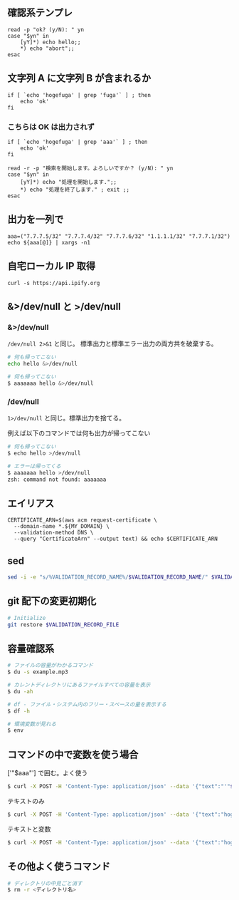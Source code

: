 ## 確認系テンプレ

```
read -p "ok? (y/N): " yn
case "$yn" in
    [yY]*) echo hello;;
    *) echo "abort";;
esac
```

## 文字列 A に文字列 B が含まれるか

```
if [ `echo 'hogefuga' | grep 'fuga'` ] ; then
    echo 'ok'
fi
```

### こちらは OK は出力されず

```
if [ `echo 'hogefuga' | grep 'aaa'` ] ; then
    echo 'ok'
fi

read -r -p "検索を開始します。よろしいですか？ (y/N): " yn
case "$yn" in
    [yY]*) echo "処理を開始します.";;
    *) echo "処理を終了します." ; exit ;;
esac
```

## 出力を一列で

```
aaa=("7.7.7.5/32" "7.7.7.4/32" "7.7.7.6/32" "1.1.1.1/32" "7.7.7.1/32")
echo ${aaa[@]} | xargs -n1
```

## 自宅ローカル IP 取得

```
curl -s https://api.ipify.org
```

## &>/dev/null と >/dev/null

### &>/dev/null

`/dev/null 2>&1` と同じ。
標準出力と標準エラー出力の両方共を破棄する。

```sh
# 何も帰ってこない
echo hello &>/dev/null

# 何も帰ってこない
$ aaaaaaa hello &>/dev/null

```

### /dev/null

`1>/dev/null` と同じ。標準出力を捨てる。

例えば以下のコマンドでは何も出力が帰ってこない

```sh
# 何も帰ってこない
$ echo hello >/dev/null

# エラーは帰ってくる
$ aaaaaaa hello >/dev/null
zsh: command not found: aaaaaaa
```

## エイリアス

```
CERTIFICATE_ARN=$(aws acm request-certificate \
  --domain-name *.${MY_DOMAIN} \
  --validation-method DNS \
  --query "CertificateArn" --output text) && echo $CERTIFICATE_ARN
```

## sed

```sh
sed -i -e "s/%VALIDATION_RECORD_NAME%/$VALIDATION_RECORD_NAME/" $VALIDATION_RECORD_FILE
```

## git 配下の変更初期化

```sh
# Initialize
git restore $VALIDATION_RECORD_FILE
```

## 容量確認系

```sh
# ファイルの容量がわかるコマンド
$ du -s example.mp3

# カレントディレクトリにあるファイルすべての容量を表示
$ du -ah
```

```sh
# df - ファイル・システム内のフリー・スペースの量を表示する
$ df -h
```

```sh
# 環境変数が見れる
$ env
```

## コマンドの中で変数を使う場合

['"$aaa"'] で囲む。よく使う

```sh
$ curl -X POST -H 'Content-Type: application/json' --data '{"text":"'"$fuga"'"}' https://〜〜
```

テキストのみ

```sh
$ curl -X POST -H 'Content-Type: application/json' --data '{"text":"hogehoge"}' https://〜〜
```

テキストと変数

```sh
$ curl -X POST -H 'Content-Type: application/json' --data '{"text":"hogehoge'"$fuga"'"}' https://〜〜
```

## その他よく使うコマンド

```sh
# ディレクトリの中見ごと消す
$ rm -r <ディレクトリ名>
```
